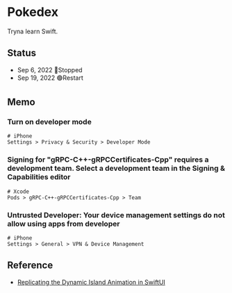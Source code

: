 # Pokedex

Tryna learn Swift.

## Status
- Sep 6, 2022 🔴Stopped
- Sep 19, 2022 🟢Restart

## Memo
### Turn on developer mode
``` ios
# iPhone
Settings > Privacy & Security > Developer Mode
```

### Signing for "gRPC-C++-gRPCCertificates-Cpp" requires a development team. Select a development team in the Signing & Capabilities editor
``` xcode
# Xcode
Pods > gRPC-C++-gRPCCertificates-Cpp > Team
```

### Untrusted Developer: Your device management settings do not allow using apps from developer
``` ios
# iPhone
Settings > General > VPN & Device Management
```

## Reference
- [Replicating the Dynamic Island Animation in SwiftUI](https://betterprogramming.pub/dynamic-island-animation-5869fbce41e6)
